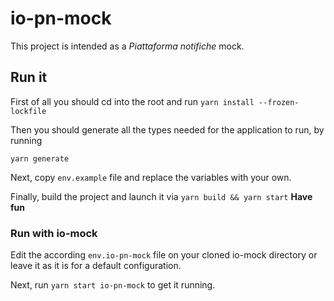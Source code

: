 # io-pn-mock

This project is intended as a *Piattaforma notifiche* mock.

## Run it

First of all you should cd into the root and run
```yarn install --frozen-lockfile```

Then you should generate all the types needed for the application to run, by running

```yarn generate```

Next, copy `env.example` file and replace the variables with your own.

Finally, build the project and launch it via ```yarn build && yarn start```
**Have fun**

### Run with io-mock

Edit the according `env.io-pn-mock` file on your cloned io-mock directory or leave it as it is for a default configuration.

Next, run `yarn start io-pn-mock` to get it running.

